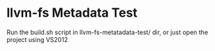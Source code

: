 llvm-fs Metadata Test
=====================

Run the build.sh script in llvm-fs-metatadata-test/ dir, or just open the project using VS2012
